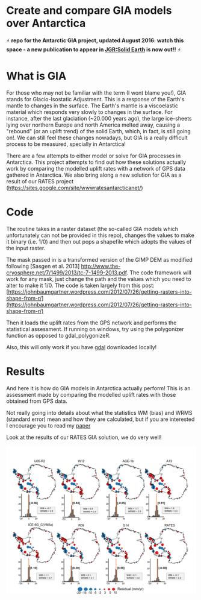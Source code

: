 # Create and compare GIA models over Antarctica
:zap: **repo for the Antarctic GIA project, updated August 2016: watch this space  - a new publication to appear in [JGR:Solid Earth](http://onlinelibrary.wiley.com/doi/10.1002/2016JB013154/abstract) is now out!!** :zap:

# What is GIA
For those who may not be familiar with the term (I wont blame you!), GIA stands for Glacio-Isostatic Adjustment. This is a response of the Earth's mantle to changes in the surface. 
The Earth's mantle is a viscoelastic material which responds very slowly to changes in the surface. For instance, after the last glaciation (~20.000 years ago), the large ice-sheets lying over northern Europe and north America melted away, causing a "rebound" (or an uplift trend) of the solid Earth, which, in fact, is still going on!.
We can still feel these changes nowadays, but GIA is a really difficult process to be measured, specially in Antarctica! 

There are a few attempts to either model or solve for GIA processes in Antarctica. This project attempts to find out how these solutions actually work by comparing the modelled uplift rates with a network of GPS data gathered in Antarctica. 
We also bring along a new solution for GIA as a result of our RATES project (https://sites.google.com/site/wwwratesantarcticanet/)


# Code
The routine takes in a raster dataset (the so-called GIA models which unfortunately can not be provided in this repo), changes the values to make it binary (i.e. 1/0) and then out pops a shapefile which adopts the values of the input raster.

The mask passed in is a transformed version of the GIMP DEM as modified following [Sasgen et al. 2013] http://www.the-cryosphere.net/7/1499/2013/tc-7-1499-2013.pdf. 
The code framework will work for any mask, just change the path and the values which you need to alter to make it 1/0.
The code is taken largely from this post: [https://johnbaumgartner.wordpress.com/2012/07/26/getting-rasters-into-shape-from-r/](https://johnbaumgartner.wordpress.com/2012/07/26/getting-rasters-into-shape-from-r/)

Then it loads the uplift rates from the GPS network and performs the statistical assessment.
If running on windows, try using the polygonizer function as opposed to gdal_polygonizeR.

Also, this will only work if you have [gdal](http://www.gdal.org/) downloaded locally!

# Results
And here it is how do GIA models in Antarctica actually perform! This is an assessment made by comparing the modelled uplift rates with those obtained from GPS data.

Not really going into details about what the statistics WM (bias) and WRMS (standard error) mean and how they are calculated, but if you are interested I encourage you to read my [paper](http://onlinelibrary.wiley.com/doi/10.1002/2016JB013154/abstract)

Look at the results of our RATES GIA solution, we do very well! 

![How do GIA models in Antarctica actually perform - An assessment using GPS data](Fig5.jpg?raw=true "How do GIA models in Antarctica actually perform - An assessment using GPS data")
